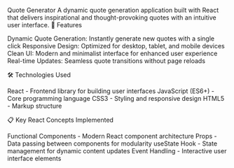 Quote Generator
A dynamic quote generation application built with React that delivers inspirational and thought-provoking quotes with an intuitive user interface.
🚀 Features

Dynamic Quote Generation: Instantly generate new quotes with a single click
Responsive Design: Optimized for desktop, tablet, and mobile devices
Clean UI: Modern and minimalist interface for enhanced user experience
Real-time Updates: Seamless quote transitions without page reloads

🛠️ Technologies Used

React - Frontend library for building user interfaces
JavaScript (ES6+) - Core programming language
CSS3 - Styling and responsive design
HTML5 - Markup structure

📋 Key React Concepts Implemented

Functional Components - Modern React component architecture
Props - Data passing between components for modularity
useState Hook - State management for dynamic content updates
Event Handling - Interactive user interface elements
